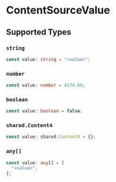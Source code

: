 # ContentSourceValue


## Supported Types

### `string`

```typescript
const value: string = "<value>";
```

### `number`

```typescript
const value: number = 4174.86;
```

### `boolean`

```typescript
const value: boolean = false;
```

### `shared.Content4`

```typescript
const value: shared.Content4 = {};
```

### `any[]`

```typescript
const value: any[] = [
  "<value>",
];
```

